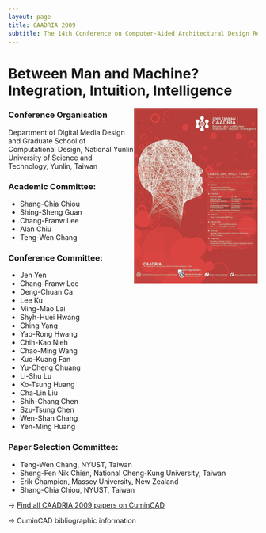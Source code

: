 ```yaml
---
layout: page
title: CAADRIA 2009
subtitle: The 14th Conference on Computer-Aided Architectural Design Research in Asia. 2009. Yunlin, Taiwan.
---
```


# Between Man and Machine? Integration, Intuition, Intelligence

<img src="./caadria_cover_2009.jpg" width="250" align="right" />

### Conference Organisation
Department of Digital Media Design and Graduate School of Computational Design, National Yunlin University of
Science and Technology, Yunlin, Taiwan

### Academic Committee:
* Shang-Chia Chiou
* Shing-Sheng Guan
* Chang-Franw Lee
* Alan Chiu
* Teng-Wen Chang

### Conference Committee:
* Jen Yen
* Chang-Franw Lee
* Deng-Chuan Ca
* Lee Ku
* Ming-Mao Lai
* Shyh-Huei Hwang
* Ching Yang
* Yao-Rong Hwang
* Chih-Kao Nieh
* Chao-Ming Wang
* Kuo-Kuang Fan
* Yu-Cheng Chuang
* Li-Shu Lu
* Ko-Tsung Huang
* Cha-Lin Liu
* Shih-Chang Chen
* Szu-Tsung Chen
* Wen-Shan Chang
* Yen-Ming Huang

### Paper Selection Committee:
* Teng-Wen Chang, NYUST, Taiwan
* Sheng-Fen Nik Chien, National Cheng-Kung University, Taiwan
* Erik Champion, Massey University, New Zealand
* Shang-Chia Chiou, NYUST, Taiwan

&rarr; [Find all CAADRIA 2009 papers on CuminCAD](http://papers.cumincad.org/cgi-bin/works/Search?search=series%3ACAADRIA+year%3A2009)

&rarr; CuminCAD bibliographic information
